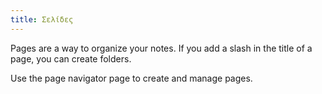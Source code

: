 ```yaml
---
title: Σελίδες
---
```


Pages are a way to organize your notes.
If you add a slash in the title of a page, you can create folders.

Use the page navigator page to create and manage pages.

